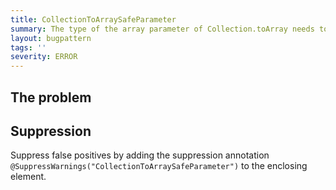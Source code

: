 ```yaml
---
title: CollectionToArraySafeParameter
summary: The type of the array parameter of Collection.toArray needs to be compatible with the array type
layout: bugpattern
tags: ''
severity: ERROR
---
```


<!--
*** AUTO-GENERATED, DO NOT MODIFY ***
To make changes, edit the @BugPattern annotation or the explanation in docs/bugpattern.
-->


## The problem


## Suppression
Suppress false positives by adding the suppression annotation `@SuppressWarnings("CollectionToArraySafeParameter")` to the enclosing element.
